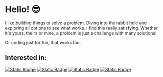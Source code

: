 # Hello! 😎

I like building things to solve a problem. Diving into the rabbit hole and exploring all options to see what works. I find this really satisfying. Whether it's yours, theirs or mine, a problem is just a challenge with many solutions!

Or coding just for fun, that works too.

## Interested in:
<a href="#">![Static Badge](https://img.shields.io/badge/Software_development-teal)</a> <a href="#">![Static Badge](https://img.shields.io/badge/Backend_technologies-teal)</a> <a href="#">![Static Badge](https://img.shields.io/badge/Automation-teal)</a> <a href="#">![Static Badge](https://img.shields.io/badge/Testing/QA-teal)</a>
